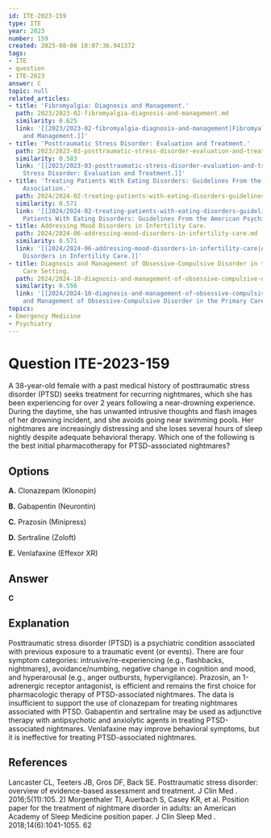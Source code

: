 ```yaml
---
id: ITE-2023-159
type: ITE
year: 2023
number: 159
created: 2025-08-08 10:07:36.941372
tags:
- ITE
- question
- ITE-2023
answer: C
topic: null
related_articles:
- title: 'Fibromyalgia: Diagnosis and Management.'
  path: 2023/2023-02-fibromyalgia-diagnosis-and-management.md
  similarity: 0.625
  link: '[[2023/2023-02-fibromyalgia-diagnosis-and-management|Fibromyalgia: Diagnosis
    and Management.]]'
- title: 'Posttraumatic Stress Disorder: Evaluation and Treatment.'
  path: 2023/2023-03-posttraumatic-stress-disorder-evaluation-and-treatment.md
  similarity: 0.583
  link: '[[2023/2023-03-posttraumatic-stress-disorder-evaluation-and-treatment|Posttraumatic
    Stress Disorder: Evaluation and Treatment.]]'
- title: 'Treating Patients With Eating Disorders: Guidelines From the American Psychiatric
    Association.'
  path: 2024/2024-02-treating-patients-with-eating-disorders-guidelines-from-the.md
  similarity: 0.571
  link: '[[2024/2024-02-treating-patients-with-eating-disorders-guidelines-from-the|Treating
    Patients With Eating Disorders: Guidelines From the American Psychiatric Association.]]'
- title: Addressing Mood Disorders in Infertility Care.
  path: 2024/2024-06-addressing-mood-disorders-in-infertility-care.md
  similarity: 0.571
  link: '[[2024/2024-06-addressing-mood-disorders-in-infertility-care|Addressing Mood
    Disorders in Infertility Care.]]'
- title: Diagnosis and Management of Obsessive-Compulsive Disorder in the Primary
    Care Setting.
  path: 2024/2024-10-diagnosis-and-management-of-obsessive-compulsive-disorder-in.md
  similarity: 0.556
  link: '[[2024/2024-10-diagnosis-and-management-of-obsessive-compulsive-disorder-in|Diagnosis
    and Management of Obsessive-Compulsive Disorder in the Primary Care Setting.]]'
topics:
- Emergency Medicine
- Psychiatry
---
```


# Question ITE-2023-159

A 38-year-old female with a past medical history of posttraumatic stress disorder (PTSD) seeks treatment for recurring nightmares, which she has been experiencing for over 2 years following a near-drowning experience. During the daytime, she has unwanted intrusive thoughts and flash images of her drowning incident, and she avoids going near swimming pools. Her nightmares are increasingly distressing and she loses several hours of sleep nightly despite adequate behavioral therapy. Which one of the following is the best initial pharmacotherapy for PTSD-associated nightmares?

## Options

**A.** Clonazepam (Klonopin)

**B.** Gabapentin (Neurontin)

**C.** Prazosin (Minipress)

**D.** Sertraline (Zoloft)

**E.** Venlafaxine (Effexor XR)

## Answer

**C**

## Explanation

Posttraumatic stress disorder (PTSD) is a psychiatric condition associated with previous exposure to a traumatic event (or events). There are four symptom categories: intrusive/re-experiencing (e.g., flashbacks, nightmares), avoidance/numbing, negative change in cognition and mood, and hyperarousal (e.g., anger outbursts, hypervigilance). Prazosin, an 1-adrenergic receptor antagonist, is efficient and remains the first choice for pharmacologic therapy of PTSD-associated nightmares. The data is insufficient to support the use of clonazepam for treating nightmares associated with PTSD. Gabapentin and sertraline may be used as adjunctive therapy with antipsychotic and anxiolytic agents in treating PTSD-associated nightmares. Venlafaxine may improve behavioral symptoms, but it is ineffective for treating PTSD-associated nightmares.

## References

Lancaster CL, Teeters JB, Gros DF, Back SE. Posttraumatic stress disorder: overview of evidence-based assessment and treatment. J Clin Med . 2016;5(11):105. 2) Morgenthaler TI, Auerbach S, Casey KR, et al. Position paper for the treatment of nightmare disorder in adults: an American Academy of Sleep Medicine position paper. J Clin Sleep Med . 2018;14(6):1041-1055. 62
